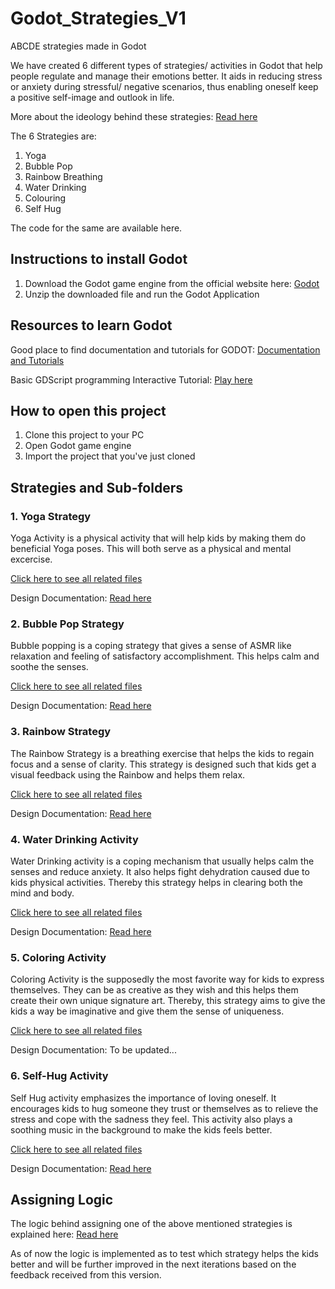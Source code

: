 # Godot_Strategies_V1
 ABCDE strategies made in Godot
 
We have created 6 different types of  strategies/ activities in Godot that help people regulate and manage their emotions better. It aids in reducing stress or anxiety during stressful/ negative scenarios, thus enabling oneself keep a positive self-image and outlook in life.

More about the ideology behind these strategies: [Read here](https://docs.google.com/document/d/1LtxitcCUhgsUzjIeFYDdqus4t8h6SDbAjwVKQUtDt7A/edit?usp=sharing "Introduction to the Ideology")

The 6 Strategies are:
1. Yoga
2. Bubble Pop
3. Rainbow Breathing
4. Water Drinking
5. Colouring
6. Self Hug

The code for the same are available here.
 
## Instructions to install Godot ##
 1. Download the Godot game engine from the official website here: [Godot](https://godotengine.org/ "Godot official Website")
 2. Unzip the downloaded file and run the Godot Application
 
## Resources to learn Godot ##
 Good place to find documentation and tutorials for GODOT: [Documentation and Tutorials](https://docs.godotengine.org/en/stable/index.html "Godot official Documentation")
 
 Basic GDScript programming Interactive Tutorial: [Play here](https://gdquest.itch.io/learn-godot-gdscript "Interative GDScript Tutorial")
 
## How to open this project ##
 1. Clone this project to your PC 
 2. Open Godot game engine
 3. Import the project that you've just cloned
 
## Strategies and Sub-folders ##

### 1. Yoga Strategy ###
 Yoga Activity is a physical activity that will help kids by making them do beneficial Yoga poses. This will both serve as a physical and mental excercise.

 [Click here to see all related files](https://github.com/tillioss/Godot-Strategies-V1/tree/main/YogaActivity "Yoga Activity")

 Design Documentation: [Read here](https://docs.google.com/document/d/1ZiZ07BwrDwRqOX5hrtREvo7ncnVkOR5u1zSYS4CkfOc/edit?usp=sharing "Documentation")

### 2. Bubble Pop Strategy ###
 Bubble popping is a coping strategy that gives a sense of ASMR like relaxation and feeling of satisfactory accomplishment. 
 This helps calm and soothe the senses.
  
 [Click here to see all related files](https://github.com/tillioss/Godot-Strategies-V1/tree/main/BubblePop "Bubble Pop Activity")
  
 Design Documentation: [Read here](https://docs.google.com/document/d/14SLCAqWyhhJSi7_0UrhkfbxTF3vAv6cq5oegouETnz0/edit?usp=sharing "Documentation")
  
### 3. Rainbow Strategy ###
 The Rainbow Strategy is a breathing exercise that helps the kids to regain focus and a sense of clarity. 
 This strategy is designed such that kids get a visual feedback using the Rainbow and helps them relax.
 
 [Click here to see all related files](https://github.com/tillioss/Godot-Strategies-V1/tree/main/RainbowActivity "Rainbow Activity")
  
 Design Documentation: [Read here](https://docs.google.com/document/d/1yAe6VvVNCmBjj--Tr7tOfmOGZ8HgcHIfR7i30y4HhZc/edit?usp=sharing "Documentation")

### 4. Water Drinking Activity ###
 Water Drinking activity is a coping mechanism that usually helps calm the senses and reduce anxiety. It also helps fight dehydration caused due to kids physical activities. Thereby this strategy helps in clearing both the mind and body.

[Click here to see all related files](https://github.com/tillioss/Godot-Strategies-V1/tree/main/WaterDrinkingActivity "Water Drinking Activity")

Design Documentation: [Read here](https://docs.google.com/document/d/1uUCKTr9SfK4VLlgN_3mwWfcPW4m5awM9zz3msXPGr5g/edit?usp=sharing "Documentation")

### 5. Coloring Activity ###
 Coloring Activity is the supposedly the most favorite way for kids to express themselves. They can be as creative as they wish and this helps them create their own unique signature art. Thereby, this strategy aims to give the kids a way be imaginative and give them the sense of uniqueness.

[Click here to see all related files](https://github.com/tillioss/Godot-Strategies-V1/tree/main/Coloring%20Activity "Coloring Activity")

Design Documentation: To be updated...

### 6. Self-Hug Activity ###
 Self Hug activity emphasizes the importance of loving oneself. It encourages kids to hug someone they trust or themselves as to relieve the stress and cope with the sadness they feel. This activity also plays a soothing music in the background to make the kids feels better.

[Click here to see all related files](https://github.com/tillioss/Godot-Strategies-V1/tree/main/Hug%20Activity "Self-Hug Activity")

Design Documentation: [Read here](https://docs.google.com/document/d/1yelkAW0z0afdggm5z2q1F6FO_AVTIzLUIeWrNK3vAWk/edit?usp=sharing "Documentation")

## Assigning Logic ##

The logic behind assigning one of the above mentioned strategies is explained here: [Read here](https://docs.google.com/document/d/139G3rM3TD-hQW4VbKHdDTWL5wk0VNgFKFEB7FGFwVbs/edit?usp=sharing "Assigning Logic Documentation")

As of now the logic is implemented as to test which strategy helps the kids better and will be further improved in the next iterations based on the feedback received from this version.
